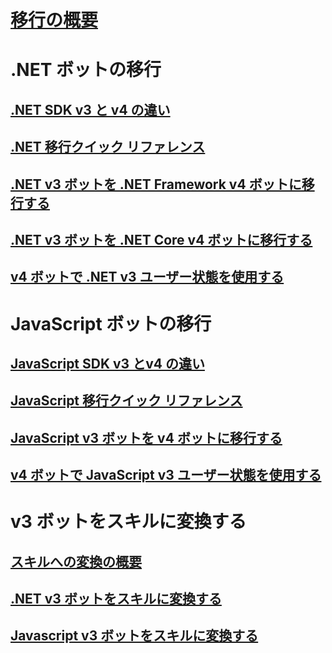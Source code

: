 # [移行の概要](migration-overview.md)
# .NET ボットの移行
## [.NET SDK v3 と v4 の違い](migration-about.md)
## [.NET 移行クイック リファレンス](net-migration-quickreference.md)
## [.NET v3 ボットを .NET Framework v4 ボットに移行する](conversion-framework.md)
## [.NET v3 ボットを .NET Core v4 ボットに移行する](conversion-core.md)
## [v4 ボットで .NET v3 ユーザー状態を使用する](csharp-user-state-using.md)
# JavaScript ボットの移行
## [JavaScript SDK v3 とv4 の違い](migration-about-javascript.md)
## [JavaScript 移行クイック リファレンス](javascript-migration-quickreference.md)
## [JavaScript v3 ボットを v4 ボットに移行する](conversion-javascript.md)
## [v4 ボットで JavaScript v3 ユーザー状態を使用する](javascript-user-state-using.md)
# v3 ボットをスキルに変換する
## [スキルへの変換の概要](convert-to-skill-overview.md)
## [.NET v3 ボットをスキルに変換する](net-v3-as-skill.md)
## [Javascript v3 ボットをスキルに変換する](javascript-v3-as-skill.md)

<!-- Current target:
For walkthroughs, how-tos, and overview: mention why you'd use each approach.
-->
